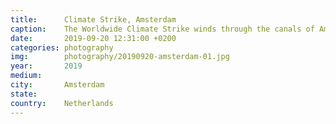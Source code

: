 ```yaml
---
title:  	Climate Strike, Amsterdam
caption:	The Worldwide Climate Strike winds through the canals of Amsterdam
date:   	2019-09-20 12:31:00 +0200
categories: photography
img:		photography/20190920-amsterdam-01.jpg
year:		2019
medium:
city:		Amsterdam
state:
country:	Netherlands
---
```

